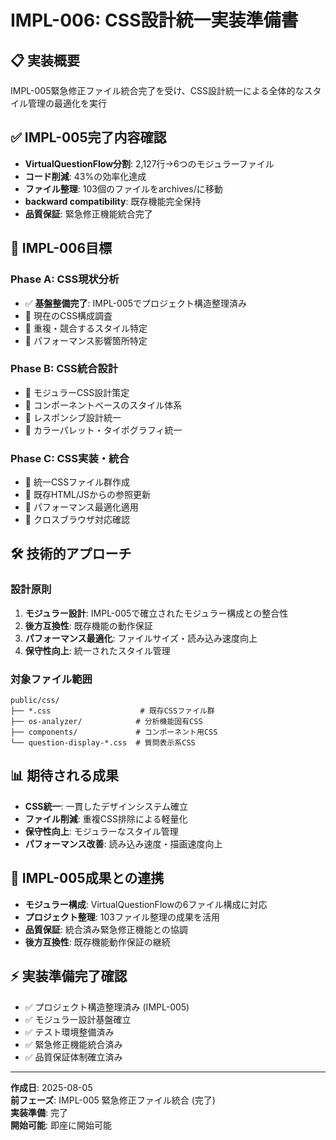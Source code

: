 # IMPL-006: CSS設計統一実装準備書

## 📋 実装概要
IMPL-005緊急修正ファイル統合完了を受け、CSS設計統一による全体的なスタイル管理の最適化を実行

## ✅ IMPL-005完了内容確認
- **VirtualQuestionFlow分割**: 2,127行→6つのモジュラーファイル
- **コード削減**: 43%の効率化達成
- **ファイル整理**: 103個のファイルをarchives/に移動
- **backward compatibility**: 既存機能完全保持
- **品質保証**: 緊急修正機能統合完了

## 🎯 IMPL-006目標

### Phase A: CSS現状分析
- ✅ **基盤整備完了**: IMPL-005でプロジェクト構造整理済み
- 🔄 現在のCSS構成調査
- 🔄 重複・競合するスタイル特定
- 🔄 パフォーマンス影響箇所特定

### Phase B: CSS統合設計
- 🔄 モジュラーCSS設計策定
- 🔄 コンポーネントベースのスタイル体系
- 🔄 レスポンシブ設計統一
- 🔄 カラーパレット・タイポグラフィ統一

### Phase C: CSS実装・統合
- 🔄 統一CSSファイル群作成
- 🔄 既存HTML/JSからの参照更新
- 🔄 パフォーマンス最適化適用
- 🔄 クロスブラウザ対応確認

## 🛠️ 技術的アプローチ

### 設計原則
1. **モジュラー設計**: IMPL-005で確立されたモジュラー構成との整合性
2. **後方互換性**: 既存機能の動作保証
3. **パフォーマンス最適化**: ファイルサイズ・読み込み速度向上
4. **保守性向上**: 統一されたスタイル管理

### 対象ファイル範囲
```
public/css/
├── *.css                    # 既存CSSファイル群
├── os-analyzer/            # 分析機能固有CSS
├── components/             # コンポーネント用CSS
└── question-display-*.css  # 質問表示系CSS
```

## 📊 期待される成果
- **CSS統一**: 一貫したデザインシステム確立
- **ファイル削減**: 重複CSS排除による軽量化
- **保守性向上**: モジュラーなスタイル管理
- **パフォーマンス改善**: 読み込み速度・描画速度向上

## 🔗 IMPL-005成果との連携
- **モジュラー構成**: VirtualQuestionFlowの6ファイル構成に対応
- **プロジェクト整理**: 103ファイル整理の成果を活用
- **品質保証**: 統合済み緊急修正機能との協調
- **後方互換性**: 既存機能動作保証の継続

## ⚡ 実装準備完了確認
- ✅ プロジェクト構造整理済み (IMPL-005)
- ✅ モジュラー設計基盤確立
- ✅ テスト環境整備済み
- ✅ 緊急修正機能統合済み
- ✅ 品質保証体制確立済み

---
**作成日**: 2025-08-05  
**前フェーズ**: IMPL-005 緊急修正ファイル統合 (完了)  
**実装準備**: 完了  
**開始可能**: 即座に開始可能